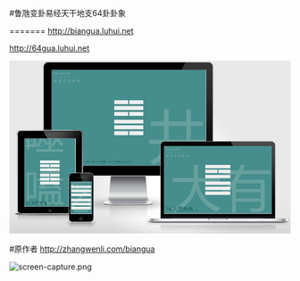 #鲁虺变卦易经天干地支64卦卦象

=======
http://biangua.luhui.net

http://64gua.luhui.net

<p>
<img src="Oviliabiangua变卦易经64卦截图_20201014073531.jpg?raw=true" alt="screen-capture.png"></p>



#原作者
http://zhangwenli.com/biangua

<p>
<img src="screen-capture.png?raw=true" alt="screen-capture.png"></p>

	
